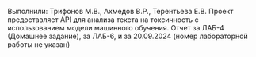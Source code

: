 Выполнили: Трифонов М.В., Ахмедов В.Р., Терентьева Е.В. Проект предоставляет API для анализа текста на токсичность с использованием модели машинного обучения. Отчет за ЛАБ-4 (Домашнее задание), за ЛАБ-6, и за 20.09.2024 (номер лабораторной работы не указан)
